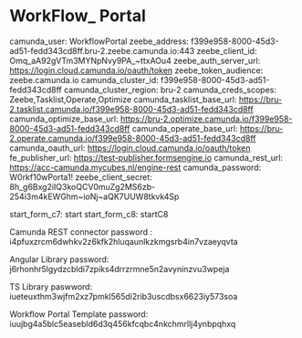# WorkFlow_ Portal

camunda_user: WorkflowPortal
zeebe_address: f399e958-8000-45d3-ad51-fedd343cd8ff.bru-2.zeebe.camunda.io:443
zeebe_client_id: Omq_aA92gVTm3MYNpNvy9PA_~ttxAOu4
zeebe_auth_server_url: <https://login.cloud.camunda.io/oauth/token>
zeebe_token_audience: zeebe.camunda.io
camunda_cluster_id: f399e958-8000-45d3-ad51-fedd343cd8ff
camunda_cluster_region: bru-2
camunda_creds_scopes: Zeebe,Tasklist,Operate,Optimize
camunda_tasklist_base_url: <https://bru-2.tasklist.camunda.io/f399e958-8000-45d3-ad51-fedd343cd8ff>
camunda_optimize_base_url: <https://bru-2.optimize.camunda.io/f399e958-8000-45d3-ad51-fedd343cd8ff>
camunda_operate_base_url: <https://bru-2.operate.camunda.io/f399e958-8000-45d3-ad51-fedd343cd8ff>
camunda_oauth_url: <https://login.cloud.camunda.io/oauth/token>
fe_publisher_url: <https://test-publisher.formsengine.io>
camunda_rest_url: <https://acc-camunda.mycubes.nl/engine-rest>
camunda_password: W0rkf10wPorta1!
zeebe_client_secret: 8h_g6Bxg2iIQ3koQCV0muZg2MS6zb-254i3m4kEWGhm~ioNj~aQK7UUW8tkvk4Sp

start_form_c7: start
start_form_c8: startC8

Camunda REST connector password : i4pfuxzrcm6dwhkv2z6kfk2hluqaunlkzkmgsrb4in7vzaeyqvta

Angular Library password:
j6rhonhr5lgydzcbldi7zpiks4drrzrmne5n2avyninzvu3wpeja

TS Library paswword:
iueteuxthm3wjfm2xz7pmkl565di2rib3uscdbsx6623iy573soa

Workflow Portal Template password:
iuujbg4a5blc5easebld6d3q456kfcqbc4nkchmrllj4ynbpqhxq
